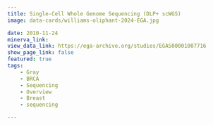 ```yaml
---
title: Single-Cell Whole Genome Sequencing (DLP+ scWGS)
image: data-cards/williams-oliphant-2024-EGA.jpg

date: 2010-11-24
minerva_link:
view_data_link: https://ega-archive.org/studies/EGAS00001007716
show_page_link: false
featured: true
tags:
    - Gray
    - BRCA
    - Sequencing
    - Overview
    - Breast
    - sequencing

---
```

